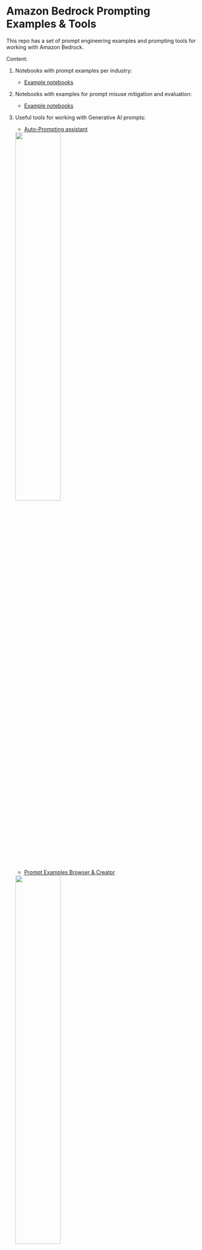 # Amazon Bedrock Prompting Examples & Tools

This repo has a set of prompt engineering examples and prompting tools for working with Amazon Bedrock.

Content:

1. Notebooks with prompt examples per industry:
    * [Example notebooks](./notebooks/)

2. Notebooks with examples for prompt misuse mitigation and evaluation:
    * [Example notebooks](./notebooks/)

3. Useful tools for working with Generative AI prompts:
    * [Auto-Prompting assistant](./auto_prompting/)

    <img src="./auto_prompting/auto_prompting.png" width="50%">

    * [Prompt Examples Browser & Creator](./prompts_catalogue/)

    <img src="./prompts_catalogue/prompts_catalogue.png" width="50%">
    
4. Prompt templates for working Bedrock in LangChain


## Security

See [CONTRIBUTING](./CONTRIBUTING.md) for more information.

## License

This library is licensed under the Apache 2.0 License. See the [LICENSE](./LICENSE) file for details.